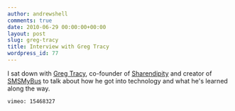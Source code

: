 ```yaml
---
author: andrewshell
comments: true
date: 2010-06-29 00:00:00+00:00
layout: post
slug: greg-tracy
title: Interview with Greg Tracy
wordpress_id: 77
---
```


I sat down with [Greg Tracy](http://www.gregtracy.com/), co-founder of [Sharendipity](http://www.sharendipity.com/) and creator of [SMSMyBus](http://www.smsmybus.com/) to talk about how he got into technology and what he's learned along the way.

`vimeo: 15468327`
